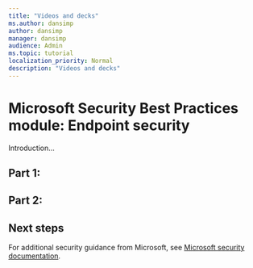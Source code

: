 ```yaml
---
title: "Videos and decks"
ms.author: dansimp
author: dansimp
manager: dansimp
audience: Admin
ms.topic: tutorial
localization_priority: Normal
description: "Videos and decks"
---
```


# Microsoft Security Best Practices module: Endpoint security
Introduction...

## Part 1: 

## Part 2: 

## Next steps
For additional security guidance from Microsoft, see [Microsoft security documentation](https://docs.microsoft.com/security/).

